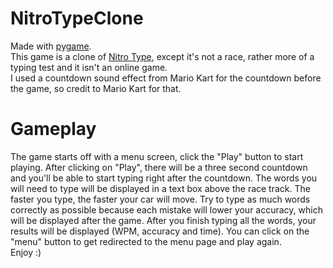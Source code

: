 # NitroTypeClone

Made with <a href="https://www.pygame.org/docs/">pygame</a>.<br>
This game is a clone of <a href="https://www.nitrotype.com/">Nitro Type</a>, except it's not a race, rather more of a typing test and it isn't an online game.<br>
I used a countdown sound effect from Mario Kart for the countdown before the game, so credit to Mario Kart for that.<br>

# Gameplay
The game starts off with a menu screen, click the "Play" button to start playing. After clicking on "Play", there will be a three second countdown and you'll be able to start typing right after the countdown. The words you will need to type will be displayed in a text box above the race track. The faster you type, the faster your car will move. Try to type as much words correctly as possible because each mistake will lower your accuracy, which will be displayed after the game. After you finish typing all the words, your results will be displayed (WPM, accuracy and time). You can click on the "menu" button to get redirected to the menu page and play again.<br>Enjoy :)
